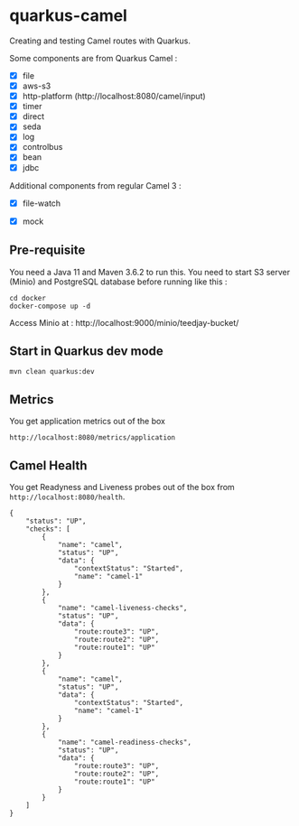 # quarkus-camel
Creating and testing Camel routes with Quarkus.

Some components are from Quarkus Camel :
- [x] file
- [x] aws-s3
- [x] http-platform (http://localhost:8080/camel/input)
- [x] timer
- [x] direct
- [x] seda
- [x] log
- [x] controlbus
- [x] bean
- [x] jdbc

Additional components from regular Camel 3 :
- [x] file-watch
- [x] mock


## Pre-requisite
You need a Java 11 and Maven 3.6.2 to run this.
You need to start S3 server (Minio) and PostgreSQL database before running like this :
```
cd docker
docker-compose up -d
```

Access Minio at : http://localhost:9000/minio/teedjay-bucket/

## Start in Quarkus dev mode
```
mvn clean quarkus:dev
```

## Metrics
You get application metrics out of the box
```
http://localhost:8080/metrics/application
```

## Camel Health
You get Readyness and Liveness probes out of the box from `http://localhost:8080/health`.
```
{
    "status": "UP",
    "checks": [
        {
            "name": "camel",
            "status": "UP",
            "data": {
                "contextStatus": "Started",
                "name": "camel-1"
            }
        },
        {
            "name": "camel-liveness-checks",
            "status": "UP",
            "data": {
                "route:route3": "UP",
                "route:route2": "UP",
                "route:route1": "UP"
            }
        },
        {
            "name": "camel",
            "status": "UP",
            "data": {
                "contextStatus": "Started",
                "name": "camel-1"
            }
        },
        {
            "name": "camel-readiness-checks",
            "status": "UP",
            "data": {
                "route:route3": "UP",
                "route:route2": "UP",
                "route:route1": "UP"
            }
        }
    ]
}
```
